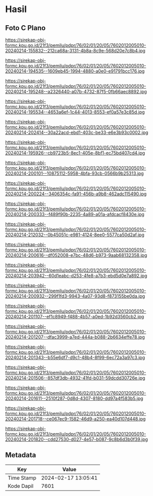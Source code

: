 # Hasil

## Foto C Plano

https://sirekap-obj-formc.kpu.go.id/21f3/pemilu/pdpr/76/02/01/20/05/7602012005010-20240214-155832--212ca68a-3131-4b8a-8c9e-568d20e7c8b4.jpg

https://sirekap-obj-formc.kpu.go.id/21f3/pemilu/pdpr/76/02/01/20/05/7602012005010-20240214-194535--1609eb45-1994-4880-a0e0-e91791bcc176.jpg

https://sirekap-obj-formc.kpu.go.id/21f3/pemilu/pdpr/76/02/01/20/05/7602012005010-20240214-195248--a2326440-a07b-4732-87f5-0fb66aec8892.jpg

https://sirekap-obj-formc.kpu.go.id/21f3/pemilu/pdpr/76/02/01/20/05/7602012005010-20240214-195534--4653a6ef-1c44-4013-8553-ef0a57e3c85d.jpg

https://sirekap-obj-formc.kpu.go.id/21f3/pemilu/pdpr/76/02/01/20/05/7602012005010-20240214-202414--30a22acd-ebd1-403c-be33-e6e3b93c0002.jpg

https://sirekap-obj-formc.kpu.go.id/21f3/pemilu/pdpr/76/02/01/20/05/7602012005010-20240214-195926--cb9723b5-8ec1-405e-8bf1-ec75bd407cd4.jpg

https://sirekap-obj-formc.kpu.go.id/21f3/pemilu/pdpr/76/02/01/20/05/7602012005010-20240214-200101--10875112-5958-4bfa-93cb-0566b9b25313.jpg

https://sirekap-obj-formc.kpu.go.id/21f3/pemilu/pdpr/76/02/01/20/05/7602012005010-20240214-200224--3406354c-fa91-456b-a9b8-462adc115490.jpg

https://sirekap-obj-formc.kpu.go.id/21f3/pemilu/pdpr/76/02/01/20/05/7602012005010-20240214-200333--f489f90b-2235-4a89-a01a-afdcacf8430e.jpg

https://sirekap-obj-formc.kpu.go.id/21f3/pemilu/pdpr/76/02/01/20/05/7602012005010-20240214-212032--0b45051c-e981-4124-8ee0-5577ca50d2af.jpg

https://sirekap-obj-formc.kpu.go.id/21f3/pemilu/pdpr/76/02/01/20/05/7602012005010-20240214-200616--df052008-e7bc-48d6-b973-9aab68132358.jpg

https://sirekap-obj-formc.kpu.go.id/21f3/pemilu/pdpr/76/02/01/20/05/7602012005010-20240214-203942--60d1eabc-d253-4fe8-a7b3-ebd5d0e7a892.jpg

https://sirekap-obj-formc.kpu.go.id/21f3/pemilu/pdpr/76/02/01/20/05/7602012005010-20240214-200932--299f1fd3-9943-4a07-93d8-f873155be0da.jpg

https://sirekap-obj-formc.kpu.go.id/21f3/pemilu/pdpr/76/02/01/20/05/7602012005010-20240214-201107--ef1c8949-f488-4b57-a0ed-1b92d3560cb2.jpg

https://sirekap-obj-formc.kpu.go.id/21f3/pemilu/pdpr/76/02/01/20/05/7602012005010-20240214-201207--dfac3999-a7ed-444a-b088-2b6634effe78.jpg

https://sirekap-obj-formc.kpu.go.id/21f3/pemilu/pdpr/76/02/01/20/05/7602012005010-20240214-201343--b55e6df7-d9c1-48b4-8f99-6ec72a3a97c3.jpg

https://sirekap-obj-formc.kpu.go.id/21f3/pemilu/pdpr/76/02/01/20/05/7602012005010-20240214-201506--857df3db-4932-41fd-b031-59dcdd30726e.jpg

https://sirekap-obj-formc.kpu.go.id/21f3/pemilu/pdpr/76/02/01/20/05/7602012005010-20240214-201611--2510f287-0d8d-4307-8180-dd97a4f583b5.jpg

https://sirekap-obj-formc.kpu.go.id/21f3/pemilu/pdpr/76/02/01/20/05/7602012005010-20240214-201718--ce067ec9-1582-46d9-a250-ea40d107d448.jpg

https://sirekap-obj-formc.kpu.go.id/21f3/pemilu/pdpr/76/02/01/20/05/7602012005010-20240214-201820--cdd27530-d027-4e57-b087-9c8b6d3b0f39.jpg


## Metadata

| Key        | Value               |
| ---------- | ------------------- |
| Time Stamp | 2024-02-17 13:05:41 |
| Kode Dapil | 7601                |




